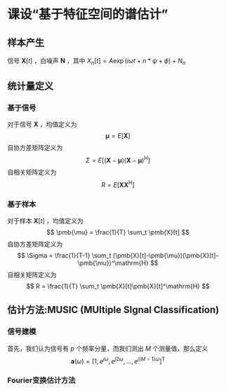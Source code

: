 # 课设“基于特征空间的谱估计”

## 样本产生
信号 $\pmb{X}[t]$ ，白噪声 $\pmb{N}$ ，其中 $X_n[t] = A\exp(i\omega t + n*\psi + \phi) + N_n$ 

## 统计量定义
### 基于信号
对于信号 $\pmb{X}$ ，均值定义为
$$
\pmb{\mu} = E[\pmb{X}]
$$
自协方差矩阵定义为
$$
\Sigma = E[(\pmb{X}-\pmb{\mu})(\pmb{X}-\pmb{\mu})^\mathrm{H}]
$$
自相关矩阵定义为
$$
R = E[\pmb{X}\pmb{X}^\mathrm{H}]
$$

### 基于样本
对于样本 $\pmb{X}[t]$ ，均值定义为
$$
\pmb{\mu} = \frac{1}{T} \sum_t \pmb{X}[t]
$$
自协方差矩阵定义为
$$
\Sigma = \frac{1}{T-1} \sum_t (\pmb{X}[t]-\pmb{\mu})(\pmb{X}[t]-\pmb{\mu})^\mathrm{H}
$$
自相关矩阵定义为
$$
R = \frac{1}{T} \sum_t \pmb{X}[t]\pmb{X}[t]^\mathrm{H}
$$

## 估计方法:MUSIC (MUltiple SIgnal Classification)
### 信号建模
首先，我们认为信号有 $p$ 个频率分量，而我们测出 $M$ 个测量值，那么定义
$$
\pmb{a}(\omega) = [1,e^{j\omega},e^{j2\omega},...,e^{j(M-1)\omega}]^\mathrm{T}
$$

### Fourier变换估计方法
